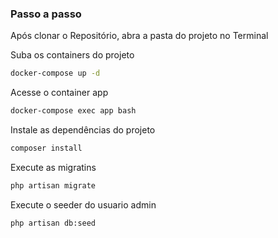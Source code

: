 ### Passo a passo

Após clonar o Repositório, abra a pasta do projeto no Terminal

Suba os containers do projeto
```sh
docker-compose up -d
```

Acesse o container app
```sh
docker-compose exec app bash
```

Instale as dependências do projeto
```sh
composer install
```

Execute as migratins
```sh
php artisan migrate
```

Execute o seeder do usuario admin
```sh
php artisan db:seed
```
